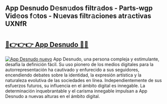 ## App Desnudo D𝚎sn𝚞dos filtr𝚊dos - Parts-wgp Vid𝚎os f𝚘tos - N𝚞evas filtr𝚊ciones atr𝚊ctivas UXNfR

# <h2><a href="http://mb47qu.tromn.icu/?c=App+Desnudo">🔗👉👉👉 App Desnudo 🔗🔗</a></h2>

[![App Desnudo nuevo](https://i.imgur.com/pEAQMta.gif)](http://mb47qu.tromn.icu/?c=App+Desnudo)
App Desnudo, una persona compleja y estimulante, desafía la definición fácil. Su uso pionero de los medios digitales para la autorrepresentación ha cautivado y enfurecido a sus seguidores, encendiendo debates sobre la identidad, la expresión artística y la naturaleza evolutiva de las sociedades en línea. Independientemente de sus esfuerzos futuros, su influencia en el ámbito digital es innegable. La determinación inquebrantable y el carisma innegable impulsan a App Desnudo a nuevas alturas en el ámbito digital.
